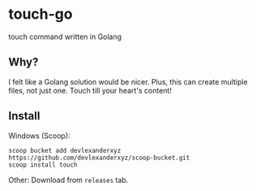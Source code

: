 # touch-go
touch command written in Golang

## Why?
I felt like a Golang solution would be nicer. Plus, this can create multiple files, not just one. Touch till your heart's content!

## Install
Windows (Scoop):
```
scoop bucket add devlexanderxyz https://github.com/devlexanderxyz/scoop-bucket.git
scoop install touch
```
Other:
Download from `releases` tab.
